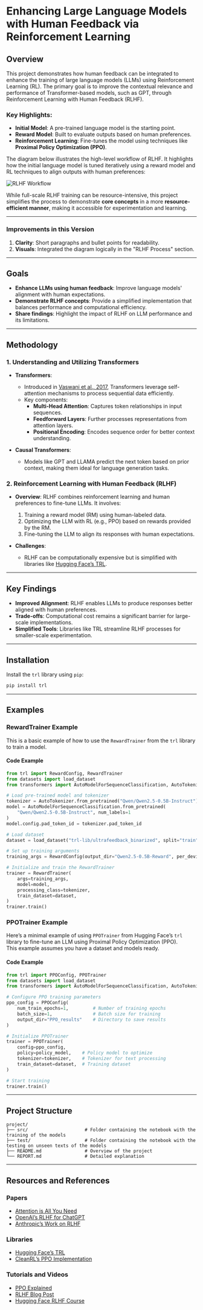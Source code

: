 # Enhancing Large Language Models with Human Feedback via Reinforcement Learning

## Overview
This project demonstrates how human feedback can be integrated to enhance the training of large language models (LLMs) using Reinforcement Learning (RL). The primary goal is to improve the contextual relevance and performance of Transformer-based models, such as GPT, through Reinforcement Learning with Human Feedback (RLHF).

### Key Highlights:
- **Initial Model**: A pre-trained language model is the starting point.
- **Reward Model**: Built to evaluate outputs based on human preferences.
- **Reinforcement Learning**: Fine-tunes the model using techniques like **Proximal Policy Optimization (PPO)**.


The diagram below illustrates the high-level workflow of RLHF. It highlights how the initial language model is tuned iteratively using a reward model and RL techniques to align outputs with human preferences:

![RLHF Workflow](https://github.com/user-attachments/assets/02219518-24c9-4246-859d-9b85404da0f7)


While full-scale RLHF training can be resource-intensive, this project simplifies the process to demonstrate **core concepts** in a more **resource-efficient manner**, making it accessible for experimentation and learning.

---

### Improvements in this Version
1. **Clarity**: Short paragraphs and bullet points for readability.
2. **Visuals**: Integrated the diagram logically in the "RLHF Process" section.

---

## Goals
- **Enhance LLMs using human feedback**: Improve language models' alignment with human expectations.
- **Demonstrate RLHF concepts**: Provide a simplified implementation that balances performance and computational efficiency.
- **Share findings**: Highlight the impact of RLHF on LLM performance and its limitations.

---

## Methodology

### 1. Understanding and Utilizing Transformers
- **Transformers**:
  - Introduced in [Vaswani et al., 2017](https://arxiv.org/abs/1706.03762), Transformers leverage self-attention mechanisms to process sequential data efficiently.
  - Key components:
    - **Multi-Head Attention**: Captures token relationships in input sequences.
    - **Feedforward Layers**: Further processes representations from attention layers.
    - **Positional Encoding**: Encodes sequence order for better context understanding.

- **Causal Transformers**:
  - Models like GPT and LLAMA predict the next token based on prior context, making them ideal for language generation tasks.

### 2. Reinforcement Learning with Human Feedback (RLHF)
- **Overview**:
  RLHF combines reinforcement learning and human preferences to fine-tune LLMs. It involves:
  1. Training a reward model (RM) using human-labeled data.
  2. Optimizing the LLM with RL (e.g., PPO) based on rewards provided by the RM.
  3. Fine-tuning the LLM to align its responses with human expectations.

- **Challenges**:
  - RLHF can be computationally expensive but is simplified with libraries like [Hugging Face’s TRL](https://github.com/huggingface/trl).

---

## Key Findings
- **Improved Alignment**: RLHF enables LLMs to produce responses better aligned with human preferences.
- **Trade-offs**: Computational cost remains a significant barrier for large-scale implementations.
- **Simplified Tools**: Libraries like TRL streamline RLHF processes for smaller-scale experimentation.

---

## Installation

Install the `trl` library using `pip`:

```bash
pip install trl
```

---
## Examples

### RewardTrainer Example

This is a basic example of how to use the `RewardTrainer` from the `trl` library to train a model.

#### Code Example

```python
from trl import RewardConfig, RewardTrainer
from datasets import load_dataset
from transformers import AutoModelForSequenceClassification, AutoTokenizer

# Load pre-trained model and tokenizer
tokenizer = AutoTokenizer.from_pretrained("Qwen/Qwen2.5-0.5B-Instruct")
model = AutoModelForSequenceClassification.from_pretrained(
    "Qwen/Qwen2.5-0.5B-Instruct", num_labels=1
)
model.config.pad_token_id = tokenizer.pad_token_id

# Load dataset
dataset = load_dataset("trl-lib/ultrafeedback_binarized", split="train")

# Set up training arguments
training_args = RewardConfig(output_dir="Qwen2.5-0.5B-Reward", per_device_train_batch_size=2)

# Initialize and train the RewardTrainer
trainer = RewardTrainer(
    args=training_args,
    model=model,
    processing_class=tokenizer,
    train_dataset=dataset,
)
trainer.train()
```

### PPOTrainer Example

Here’s a minimal example of using `PPOTrainer` from Hugging Face’s `trl` library to fine-tune an LLM using Proximal Policy Optimization (PPO).  
This example assumes you have a dataset and models ready.

#### Code Example

```python
from trl import PPOConfig, PPOTrainer
from datasets import load_dataset
from transformers import AutoModelForSequenceClassification, AutoTokenizer

# Configure PPO training parameters
ppo_config = PPOConfig(
    num_train_epochs=1,         # Number of training epochs
    batch_size=1,               # Batch size for training
    output_dir="PPO_results"    # Directory to save results
)

# Initialize PPOTrainer
trainer = PPOTrainer(
    config=ppo_config,
    policy=policy_model,    # Policy model to optimize
    tokenizer=tokenizer,    # Tokenizer for text processing
    train_dataset=dataset,  # Training dataset
)

# Start training
trainer.train()
```

---

## Project Structure

```
project/
├── src/                     # Folder containing the notebook with the training of the models
├── test/                    # Folder containing the notebook with the testing on unseen texts of the models
├── README.md                # Overview of the project
└── REPORT.md                # Detailed explanation
```

---

## Resources and References

### Papers
- [Attention is All You Need](https://arxiv.org/abs/1706.03762)
- [OpenAI’s RLHF for ChatGPT](https://arxiv.org/abs/2203.02155)
- [Anthropic’s Work on RLHF](https://arxiv.org/abs/2204.05862)

### Libraries
- [Hugging Face’s TRL](https://github.com/huggingface/trl)
- [CleanRL’s PPO Implementation](https://github.com/vwxyzjn/cleanrl/tree/master)

### Tutorials and Videos
- [PPO Explained](https://www.youtube.com/watch?v=5P7I-xPq8u8)
- [RLHF Blog Post](https://huggingface.co/blog/rlhf)
- [Hugging Face RLHF Course](https://www.youtube.com/watch?v=2MBJOuVq380)

